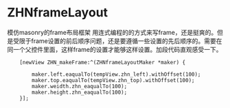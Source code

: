 # ZHNframeLayout
模仿masonry的frame布局框架
用连式编程的的方式来写frame，还是挺爽的。但是受限于frame设置的前后顺序问题，还是要遵循一些设置的先后顺序的。需要在同一个父控件里面，这样frame的设置才能够这样设置。加段代码直观感受一下。
```
    [newView ZHN_makeFrame:^(ZHNframeLayoutMaker *maker) {
        
        maker.left.eaqualTo(tempView.zhn_left).withOffset(100);
        maker.top.eaqualTo(tempView.zhn_top).withOffset(100);
        maker.weidth.zhn_eaqualTo(100);
        maker.height.zhn_eaqualTo(100);
    }];
```

